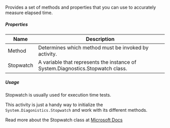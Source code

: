 Provides a set of methods and properties that you can use to accurately measure elapsed time.

<div class="diagnostics-sprite"></div>

##### Properties

|Name     |Description                                                                   |
|---------|------------------------------------------------------------------------------|
|Method   |Determines which method must be invoked by activity.                          |
|Stopwatch|A variable that represents the instance of System.Diagnostics.Stopwatch class.|


##### Usage

Stopwatch is usually used for execution time tests.

This activity is just a handy way to initialize the `System.Diagonistics.Stopwatch` and work with its different methods.

Read more about the Stopwatch class at <a href="https://docs.microsoft.com/en-us/dotnet/api/system.diagnostics.stopwatch?view=net-6.0" target="_blank">Microsoft Docs</a>
